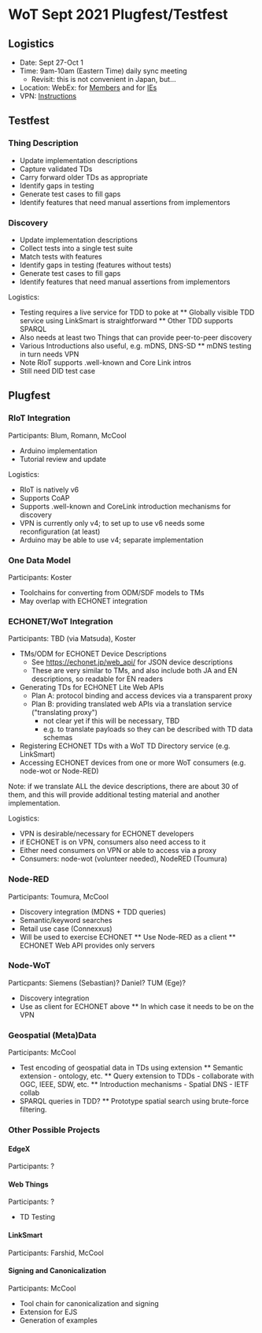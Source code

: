 # WoT Sept 2021 Plugfest/Testfest

## Logistics 
* Date: Sept 27-Oct 1
* Time: 9am-10am (Eastern Time) daily sync meeting
   - Revisit: this is not convenient in Japan, but...
* Location: WebEx: for [Members](https://lists.w3.org/Archives/Member/member-wot-wg/2021Sep/0001.html) and for [IEs](https://lists.w3.org/Archives/Group/group-wot-ie/2021Sep/0000.html)
* VPN: [Instructions](https://github.com/w3c/wot-testing/tree/main/tools/vpn)

## Testfest

### Thing Description
* Update implementation descriptions
* Capture validated TDs
* Carry forward older TDs as appropriate
* Identify gaps in testing
* Generate test cases to fill gaps
* Identify features that need manual assertions from implementors

### Discovery
* Update implementation descriptions
* Collect tests into a single test suite
* Match tests with features
* Identify gaps in testing (features without tests)
* Generate test cases to fill gaps
* Identify features that need manual assertions from implementors

Logistics:
* Testing requires a live service for TDD to poke at
** Globally visible TDD service using LinkSmart is straightforward
** Other TDD supports SPARQL
* Also needs at least two Things that can provide peer-to-peer discovery
* Various Introductions also useful, e.g. mDNS, DNS-SD
** mDNS testing in turn needs VPN
* Note RIoT supports .well-known and Core Link intros
* Still need DID test case

## Plugfest

### RIoT Integration
Participants: Blum, Romann, McCool
* Arduino implementation
* Tutorial review and update

Logistics:
* RIoT is natively v6
* Supports CoAP
* Supports .well-known and CoreLink introduction mechanisms for discovery
* VPN is currently only v4; to set up to use v6 needs some reconfiguration (at least)
* Arduino may be able to use v4; separate implementation

### One Data Model
Participants: Koster
* Toolchains for converting from ODM/SDF models to TMs
* May overlap with ECHONET integration

### ECHONET/WoT Integration
Participants: TBD (via Matsuda), Koster
* TMs/ODM for ECHONET Device Descriptions
    - See https://echonet.jp/web_api/ for JSON device descriptions
    - These are very similar to TMs, and also include both JA and EN descriptions, so readable for EN readers
* Generating TDs for ECHONET Lite Web APIs 
    - Plan A: protocol binding and access devices via a transparent proxy
    - Plan B: providing translated web APIs via a translation service ("translating proxy")
        - not clear yet if this will be necessary, TBD
        - e.g. to translate payloads so they can be described with TD data schemas
* Registering ECHONET TDs with a WoT TD Directory service (e.g. LinkSmart)
* Accessing ECHONET devices from one or more WoT consumers (e.g. node-wot or Node-RED)

Note: if we translate ALL the device descriptions, there are about 30 of them, and this will
provide additional testing material and another implementation.  

Logistics:
* VPN is desirable/necessary for ECHONET developers
* if ECHONET is on VPN, consumers also need access to it
* Either need consumers on VPN or able to access via a proxy
* Consumers: node-wot (volunteer needed), NodeRED (Toumura)

### Node-RED
Participants: Toumura, McCool
* Discovery integration (MDNS + TDD queries)
* Semantic/keyword searches
* Retail use case (Connexxus)
* Will be used to exercise ECHONET
** Use Node-RED as a client
** ECHONET Web API provides only servers

### Node-WoT
Particpants: Siemens (Sebastian)? Daniel? TUM (Ege)?
* Discovery integration
* Use as client for ECHONET above
** In which case it needs to be on the VPN

### Geospatial (Meta)Data
Participants: McCool
* Test encoding of geospatial data in TDs using extension
** Semantic extension - ontology, etc.
** Query extension to TDDs - collaborate with OGC, IEEE, SDW, etc.
** Introduction mechanisms - Spatial DNS - IETF collab
* SPARQL queries in TDD?
** Prototype spatial search using brute-force filtering.

### Other Possible Projects

#### EdgeX
Participants: ?

#### Web Things
Participants: ?
* TD Testing

#### LinkSmart
Participants: Farshid, McCool

#### Signing and Canonicalization
Participants: McCool
* Tool chain for canonicalization and signing
* Extension for EJS
* Generation of examples
